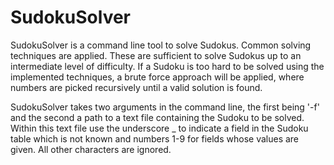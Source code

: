 # SudokuSolver

SudokuSolver is a command line tool to solve Sudokus. Common solving techniques are applied. These are sufficient to solve Sudokus up to an intermediate level of difficulty. If a Sudoku is too hard to be solved using the implemented techniques, a brute force approach will be applied, where numbers are picked recursively until a valid solution is found.

SudokuSolver takes two arguments in the command line, the first being '-f' and the second a path to a text file containing the Sudoku to be solved. Within this text file use the underscore _ to indicate a field in the Sudoku table which is not known and numbers 1-9 for fields whose values are given. All other characters are ignored.
